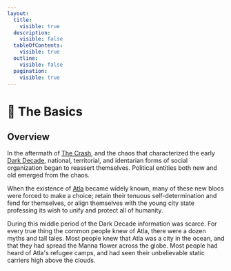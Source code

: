 ```yaml
---
layout:
  title:
    visible: true
  description:
    visible: false
  tableOfContents:
    visible: true
  outline:
    visible: false
  pagination:
    visible: true
---
```


# 🔵 The Basics

## Overview

In the aftermath of [The Crash](../history/the-crash.md), and the chaos that characterized the early [Dark Decade](../history/the-dark-decade.md), national, territorial, and identarian forms of social organization began to reassert themselves. Political entities both new and old emerged from the chaos.

When the existence of [Atla](../gata/key-locations/atla.md) became widely known, many of these new blocs were forced to make a choice; retain their tenuous self-determination and fend for themselves, or align themselves with the young city state professing its wish to unify and protect all of humanity.

During this middle period of the Dark Decade information was scarce. For every true thing the common people knew of Atla, there were a dozen myths and tall tales. Most people knew that Atla was a city in the ocean, and that they had spread the Manna flower across the globe. Most people had heard of Atla's refugee camps, and had seen their unbelievable static carriers high above the clouds.
